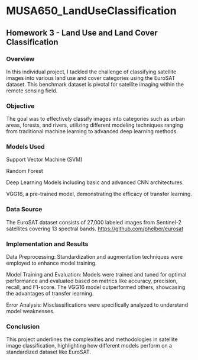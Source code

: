 # MUSA650_LandUseClassification
## Homework 3 - Land Use and Land Cover Classification

### Overview
In this individual project, I tackled the challenge of classifying satellite images into various land use and cover categories using the EuroSAT dataset. This benchmark dataset is pivotal for satellite imaging within the remote sensing field.

### Objective
The goal was to effectively classify images into categories such as urban areas, forests, and rivers, utilizing different modeling techniques ranging from traditional machine learning to advanced deep learning methods.

### Models Used
Support Vector Machine (SVM)

Random Forest

Deep Learning Models including basic and advanced CNN architectures.

VGG16, a pre-trained model, demonstrating the efficacy of transfer learning.

### Data Source
The EuroSAT dataset consists of 27,000 labeled images from Sentinel-2 satellites covering 13 spectral bands.
https://github.com/phelber/eurosat

### Implementation and Results
Data Preprocessing: Standardization and augmentation techniques were employed to enhance model training.

Model Training and Evaluation: Models were trained and tuned for optimal performance and evaluated based on metrics like accuracy, precision, recall, and F1-score. The VGG16 model outperformed others, showcasing the advantages of transfer learning.

Error Analysis: Misclassifications were specifically analyzed to understand model weaknesses.

### Conclusion
This project underlines the complexities and methodologies in satellite image classification, highlighting how different models perform on a standardized dataset like EuroSAT.
